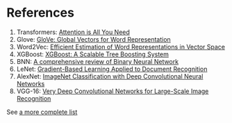# References

1. Transformers: [Attention is All You Need](https://arxiv.org/abs/1706.03762)
2. Glove: [GloVe: Global Vectors for Word Representation](https://nlp.stanford.edu/pubs/glove.pdf)
3. Word2Vec: [Efficient Estimation of Word Representations in Vector Space](https://arxiv.org/pdf/1301.3781.pdf)
4. XGBoost: [XGBoost: A Scalable Tree Boosting System](https://arxiv.org/pdf/1603.02754.pdf)
5. BNN: [A comprehensive review of Binary Neural Network](https://arxiv.org/pdf/2110.06804.pdf)
6. LeNet: [Gradient-Based Learning Applied to Document Recognition](http://vision.stanford.edu/cs598_spring07/papers/Lecun98.pdf)
7. AlexNet: [ImageNet Classification with Deep Convolutional Neural Networks](https://proceedings.neurips.cc/paper_files/paper/2012/file/c399862d3b9d6b76c8436e924a68c45b-Paper.pdf)
8. VGG-16: [Very Deep Convolutional Networks for Large-Scale Image Recognition](https://arxiv.org/pdf/1409.1556.pdf)


See [a more complete list](https://github.com/daturkel/learning-papers)

